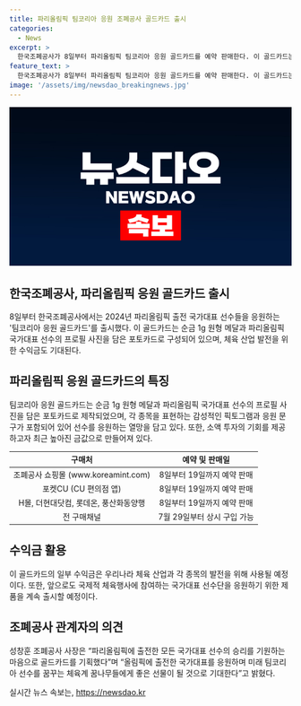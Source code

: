 ```yaml
---
title: 파리올림픽 팀코리아 응원 조폐공사 골드카드 출시
categories:
  - News
excerpt: >
  한국조폐공사가 8일부터 파리올림픽 팀코리아 응원 골드카드를 예약 판매한다. 이 골드카드는 파리올림픽 국가대표 선수의 포토카드와 순금 1g 원형 메달을 결합한 제품으로, 국내 체육 산업과 각 종목 발전을 위한 수익금도 기부된다. 높아진 금값으로 저중량 금제품이 인기를 끌며, 소액 투자의 기회도 제공된다. 성창훈 조폐공사 사장은 올림픽 국가대표를 응원하며, 미래 팀코리아 선수를 꿈꾸는 체육계 꿈나무들에게 좋은 선물이 될 것이라고 전했다.
feature_text: >
  한국조폐공사가 8일부터 파리올림픽 팀코리아 응원 골드카드를 예약 판매한다. 이 골드카드는 파리올림픽 국가대표 선수의 포토카드와 순금 1g 원형 메달을 결합한 제품으로, 국내 체육 산업과 각 종목 발전을 위한 수익금도 기부된다. 높아진 금값으로 저중량 금제품이 인기를 끌며, 소액 투자의 기회도 제공된다. 성창훈 조폐공사 사장은 올림픽 국가대표를 응원하며, 미래 팀코리아 선수를 꿈꾸는 체육계 꿈나무들에게 좋은 선물이 될 것이라고 전했다.
image: '/assets/img/newsdao_breakingnews.jpg'
---
```


<p><img src="/assets/img/newsdao_breakingnews.jpg" alt="ontimetimes 속보" /></p>

<h2 data-ke-size="size26">한국조폐공사, 파리올림픽 응원 골드카드 출시</h2>

<p data-ke-size="size16">8일부터 한국조폐공사에서는 2024년 파리올림픽 출전 국가대표 선수들을 응원하는 '팀코리아 응원 골드카드'를 출시했다. 이 골드카드는 순금 1g 원형 메달과 파리올림픽 국가대표 선수의 프로필 사진을 담은 포토카드로 구성되어 있으며, 체육 산업 발전을 위한 수익금도 기대된다.</p>

<h2 data-ke-size="size26">파리올림픽 응원 골드카드의 특징</h2>

<p data-ke-size="size16">팀코리아 응원 골드카드는 순금 1g 원형 메달과 파리올림픽 국가대표 선수의 프로필 사진을 담은 포토카드로 제작되었으며, 각 종목을 표현하는 감성적인 픽토그램과 응원 문구가 포함되어 있어 선수를 응원하는 열망을 담고 있다. 또한, 소액 투자의 기회를 제공하고자 최근 높아진 금값으로 만들어져 있다.</p>

<table>
<thead>
<tr>
<th style="text-align: center;">구매처</th>
<th style="text-align: center;">예약 및 판매일</th>
</tr>
</thead>
<tbody>
<tr>
<td style="text-align: center;">조폐공사 쇼핑몰 (www.koreamint.com)</td>
<td style="text-align: center;">8일부터 19일까지 예약 판매</td>
</tr>
<tr>
<td style="text-align: center;">포켓CU (CU 편의점 앱)</td>
<td style="text-align: center;">8일부터 19일까지 예약 판매</td>
</tr>
<tr>
<td style="text-align: center;">H몰, 더현대닷컴, 롯데온, 풍산화동양행</td>
<td style="text-align: center;">8일부터 19일까지 예약 판매</td>
</tr>
<tr>
<td style="text-align: center;">전 구매채널</td>
<td style="text-align: center;">7월 29일부터 상시 구입 가능</td>
</tr>
</tbody>
</table>

<h2 data-ke-size="size26">수익금 활용</h2>

<p data-ke-size="size16">이 골드카드의 일부 수익금은 우리나라 체육 산업과 각 종목의 발전을 위해 사용될 예정이다. 또한, 앞으로도 국제적 체육행사에 참여하는 국가대표 선수단을 응원하기 위한 제품을 계속 출시할 예정이다.</p>

<h2 data-ke-size="size26">조폐공사 관계자의 의견</h2>

<p data-ke-size="size16">성창훈 조폐공사 사장은 “파리올림픽에 출전한 모든 국가대표 선수의 승리를 기원하는 마음으로 골드카드를 기획했다”며 “올림픽에 출전한 국가대표를 응원하며 미래 팀코리아 선수를 꿈꾸는 체육계 꿈나무들에게 좋은 선물이 될 것으로 기대한다”고 밝혔다.</p>
실시간 뉴스 속보는, <a href="https://newsdao.kr" rel="dofollow">https://newsdao.kr</a>


